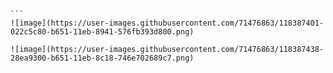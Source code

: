 ````
```
![image](https://user-images.githubusercontent.com/71476863/118387401-022c5c80-b651-11eb-8941-576fb393d800.png)

````
```
![image](https://user-images.githubusercontent.com/71476863/118387438-28ea9300-b651-11eb-8c18-746e702689c7.png)
